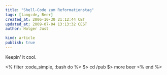 ```yaml
---
title: "Shell-Code zum Reformationstag"
tags: [lang:de, Beer]
created_at: 2006-10-30 21:12:44 CET
updated_at: 2009-07-04 13:13:32 CEST
author: Holger Just

kind: article
publish: true
---
```


Keepin' it cool.

<% filter :code_simple, :bash do %>
$> cd /pub
$> more beer
<% end %>